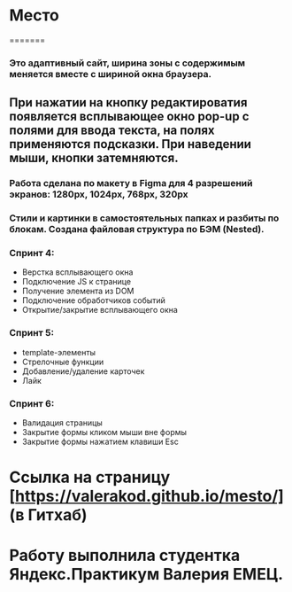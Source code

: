 # Место
=======
### Это адаптивный сайт, ширина зоны с содержимым меняется вместе с шириной окна браузера.
## При нажатии на кнопку редактироватия появляется всплывающее окно pop-up с полями для ввода текста, на полях применяются подсказки. При наведении мыши, кнопки затемняются.


### **__Работа сделана по макету в Figma для 4 разрешений экранов: 1280px, 1024px, 768px, 320px__**
### **__Стили и картинки в самостоятельных папках и разбиты по блокам. Создана файловая структура по БЭМ (Nested).__**


### Спринт 4:

- Верстка всплывающего окна
- Подключение JS к странице
- Получение элемента из DOM
- Подключение обработчиков событий
- Открытие/закрытие всплывающего окна


### Спринт 5:

- template-элементы
- Стрелочные функции
- Добавление/удаление карточек
- Лайк

### Спринт 6:

- Валидация страницы
- Закрытие формы кликом мыши вне формы
- Закрытие формы нажатием клавиши Esc


# Ссылка на страницу [https://valerakod.github.io/mesto/] (в Гитхаб)
# Работу выполнила студентка Яндекс.Практикум Валерия ЕМЕЦ.
